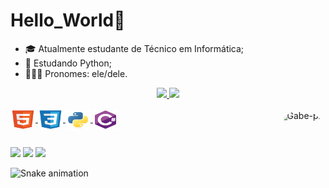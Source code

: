 # Hello_World🖖

- 🎓 Atualmente estudante de Técnico em Informática;
- 📕 Estudando Python;
- 🙋🏻‍♂️ Pronomes: ele/dele.

<div align="center">
  <a href="https://github.com/gabrielBsouza">
  <img height="165em" src="https://github-readme-stats.vercel.app/api?username=gabrielBsouza&show_icons=true&theme=highcontrast&include_all_commits=true&count_private=true"/>
  <img height="165em" src="https://github-readme-stats.vercel.app/api/top-langs/?username=gabrielBsouza&layout=compact&langs_count=7&theme=highcontrast"/>
</div>
  
<div style="display: inline_block"><br>
  <img align="center" alt="Gabe-HTML" height="30" width="40" src="https://raw.githubusercontent.com/devicons/devicon/master/icons/html5/html5-original.svg">
  <img align="center" alt="Gabe-CSS" height="30" width="40" src="https://raw.githubusercontent.com/devicons/devicon/master/icons/css3/css3-original.svg">
  <img align="center" alt="Gabe-Python" height="30" width="40" src="https://raw.githubusercontent.com/devicons/devicon/master/icons/python/python-original.svg">
  <img align="center" alt="Gabe-Csharp" height="30" width="40" src="https://raw.githubusercontent.com/devicons/devicon/master/icons/csharp/csharp-original.svg">
  <img align="right" alt="Gabe-pic" height="150" style="border-radius:50px;" src="https://user-images.githubusercontent.com/95987252/181818594-1e750645-edd1-4490-a59f-0142df0cf718.png">
</div>
 
  ##
 
<div> 
  <a href="https://www.instagram.com/g_bifon/" target="_blank"><img src="https://img.shields.io/badge/-Instagram-%23E4405F?style=for-the-badge&logo=instagram&logoColor=white" target="_blank"></a>
  <a href = "mailto:gabrielbifon@gmail.com"><img src="https://img.shields.io/badge/-Gmail-%23333?style=for-the-badge&logo=gmail&logoColor=white" target="_blank"></a>
  <a href="https://www.linkedin.com/in/gabriel-bifon-de-souza-625a1b213/" target="_blank"><img src="https://img.shields.io/badge/-LinkedIn-%230077B5?style=for-the-badge&logo=linkedin&logoColor=white" target="_blank"></a> 
  
  ![Snake animation](https://github.com/gabrielBsouza/gabrielBsouza/blob/output/github-contribution-grid-snake.svg)
  
</div>
